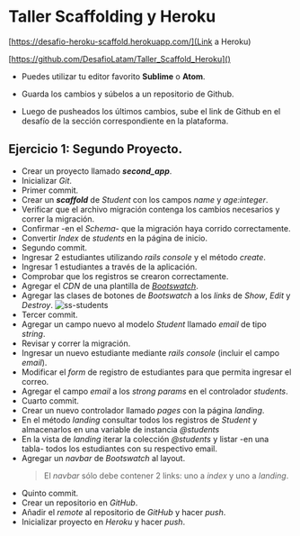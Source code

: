 # Taller Scaffolding y Heroku

[https://desafio-heroku-scaffold.herokuapp.com/](Link a Heroku)

[https://github.com/DesafioLatam/Taller_Scaffold_Heroku]()

- Puedes utilizar tu editor favorito **Sublime** o **Atom**.

- Guarda los cambios y súbelos a un repositorio de Github.

- Luego de pusheados los últimos cambios, sube el link de Github en el desafío de la sección correspondiente en la plataforma.

## Ejercicio 1: Segundo Proyecto.

- Crear un proyecto llamado ***second_app***.
- Inicializar *Git*.
- Primer commit.
- Crear un ***scaffold*** de *Student* con los campos *name* y *age:integer*.
- Verificar que el archivo migración contenga los cambios necesarios y correr la migración.
- Confirmar -en el *Schema*- que la migración haya corrido correctamente.
- Convertir *Index* de *students* en la página de inicio.
- Segundo commit.
- Ingresar 2 estudiantes utilizando *rails console* y el método *create*.
- Ingresar 1 estudiantes a través de la aplicación.
- Comprobar que los registros se crearon correctamente.
- Agregar el *CDN* de una plantilla de *[Bootswatch](https://www.bootstrapcdn.com/bootswatch/)*.
- Agregar las clases de botones de *Bootswatch* a los *links* de *Show*, *Edit* y *Destroy*.
![ss-students](https://user-images.githubusercontent.com/18556541/26950351-5558f76e-4c6b-11e7-9572-34eb398209a6.png)
- Tercer commit.
- Agregar un campo nuevo al modelo *Student* llamado *email* de tipo *string*.
- Revisar y correr la migración.
- Ingresar un nuevo estudiante mediante *rails console* (incluir el campo *email*).
- Modificar el *form* de registro de estudiantes para que permita ingresar el correo.
- Agregar el campo *email* a los *strong params* en el controlador *students*.
- Cuarto commit.
- Crear un nuevo controlador llamado *pages* con la página *landing*.
- En el método *landing* consultar todos los registros de *Student* y almacenarlos en una variable de instancia *@students*
- En la vista de *landing* iterar la colección *@students* y listar -en una tabla- todos los estudiantes con su respectivo email.
- Agregar un *navbar* de *Bootswatch* al layout.
  > El *navbar* sólo debe contener 2 links: uno a *index* y uno a *landing*.
- Quinto commit.
- Crear un repositorio en *GitHub*.
- Añadir el *remote* al repositorio de *GitHub* y hacer *push*.
- Inicializar proyecto en *Heroku* y hacer *push*.
